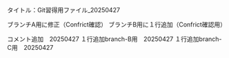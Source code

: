タイトル：Git習得用ファイル_20250427


ブランチA用に修正（Confrict確認）
ブランチB用に１行追加（Confrict確認用）


コメント追加　20250427
１行追加branch-B用　20250427
１行追加branch-C用　20250427

